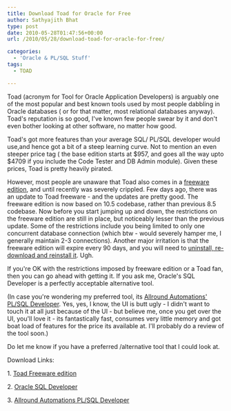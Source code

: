 ```yaml
---
title: Download Toad for Oracle for Free
author: Sathyajith Bhat
type: post
date: 2010-05-28T01:47:56+00:00
url: /2010/05/28/download-toad-for-oracle-for-free/

categories:
  - 'Oracle & PL/SQL Stuff'
tags:
  - TOAD

---
```

Toad (acronym for Tool for Oracle Application Developers) is arguably one of the most popular and best known tools used by most people dabbling in Oracle databases ( or for that matter, most relational databases anyway). Toad's reputation is so good, I've known few people swear by it and don't even bother looking at other software, no matter how good.

Toad's got more features than your average SQL/ PL/SQL developer would use,and hence got a bit of a steep learning curve. Not to mention an even steeper price tag ( the base edition starts at $957, and goes all the way upto $4709 if you include the Code Tester and DB Admin module). Given these prices, Toad is pretty heavily pirated.

However, most people are unaware that Toad also comes in a [freeware edition][1], and until recently was severely crippled. Few days ago, there was an update to Toad freeware - and the updates are pretty good. The freeware edition is now based on 10.5 codebase, rather than previous 8.5 codebase. Now before you start jumping up and down, the restrictions on the freeware edition are still in place, but noticeably lesser than the previous update. Some of the restrictions include you being limited to only one concurrent database connection (which btw - would severely hamper me, I generally maintain 2-3 connections). Another major irritation is that the freeware edition will expire every 90 days, and you will need to [uninstall, re-download and reinstall it][1]. Ugh.


If you're OK with the restrictions imposed by freeware edition or a Toad fan, then you can go ahead with getting it. If you ask me, Oracle's SQL Developer is a perfectly acceptable alternative tool.

(In case you're wondering my preferred tool, its [Allround Automations' PL/SQL Developer][2]. Yes, yes, I know, the UI is butt ugly - I didn't want to touch it at all just because of the UI - but believe me, once you get over the UI, you'll love it - its fantastically fast, consumes very little memory and got boat load of features for the price its available at. I'll probably do a review of the tool soon.)

Do let me know if you have a preferred /alternative tool that I could look at.

Download Links:

1. [Toad Freeware edition][1]

2. [Oracle SQL Developer][3]

3. [Allround Automations PL/SQL Developer][2]

 [1]: https://www.toadworld.com/DOWNLOADS/Freeware/ToadforOracleFreeware/tabid/558/Default.aspx
 [2]: https://www.allroundautomations.com/plsqldev.html
 [3]: https://www.oracle.com/technology/products/database/sql_developer/index.html
